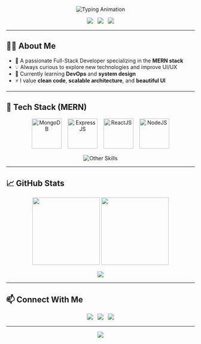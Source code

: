<!-- Stylish GitHub Profile README -->

<!-- Typing Animation Header -->
<p align="center">
  <img src="https://readme-typing-svg.herokuapp.com?font=Fira+Code&size=24&pause=1000&color=00BFFF&center=true&vCenter=true&width=1000&lines=Hi+there%2C+I'm+Hariprasath+%F0%9F%91%8B;MERN+Stack+Developer+%7C+Full-Stack+Engineer;Building+Clean+and+Modern+Web+Apps" alt="Typing Animation">
</p>

<!-- Social Media Badges -->
<p align="center">
  <a href="https://github.com/Madhan-785"><img src="https://img.shields.io/github/followers/Madhan-785?label=Follow&style=social" /></a>
  &nbsp;
  <a href="mailto:yourmail@example.com"><img src="https://img.shields.io/badge/Gmail-D14836?style=flat&logo=gmail&logoColor=white"/></a>
  &nbsp;
  <a href="https://www.linkedin.com/in/YOUR-LINKEDIN"><img src="https://img.shields.io/badge/LinkedIn-0A66C2?style=flat&logo=linkedin&logoColor=white"/></a>
</p>

---

## 🧑‍💻 About Me

- 🎯 A passionate Full-Stack Developer specializing in the **MERN stack**
- 💡 Always curious to explore new technologies and improve UI/UX
- 🧠 Currently learning **DevOps** and **system design**
- ⚡ I value **clean code**, **scalable architecture**, and **beautiful UI**

---

## 🚀 Tech Stack (MERN)

<p align="center">
  <img src="https://img.icons8.com/color/100/000000/mongodb.png" alt="MongoDB" height="80"/>
  &nbsp;&nbsp;
  <img src="https://tse4.mm.bing.net/th/id/OIP.NfG3zjysjSA6rCfouj46vgHaEA?pid=Api&P=0&h=180" alt="ExpressJS" height="80" />
  &nbsp;&nbsp;
  <img src="https://img.icons8.com/color/100/000000/react-native.png" alt="ReactJS" height="80"/>
  &nbsp;&nbsp;
  <img src="https://img.icons8.com/color/100/000000/nodejs.png" alt="NodeJS" height="80"/>
</p>


<p align="center">
  <img src="https://skillicons.dev/icons?i=html,css,javascript,tailwind,bootstrap,git,github,vscode" alt="Other Skills" />
</p>

---

## 📈 GitHub Stats

<p align="center">
  <img src="https://github-readme-stats.vercel.app/api?username=Madhan-785&show_icons=true&theme=radical&hide_border=false&border_radius=10" height="180px" />
  <img src="https://github-readme-streak-stats.herokuapp.com?user=Madhan-785&theme=radical&hide_border=false&border_radius=10" height="180px" />
</p>

<p align="center">
  <img src="https://github-readme-stats.vercel.app/api/top-langs/?username=Madhan-785&layout=compact&theme=radical&hide_border=false&border_radius=10" />
</p>

---

## 📫 Connect With Me

<p align="center">
  <a href="mailto:yourmail@example.com"><img src="https://img.shields.io/badge/Gmail-D14836?style=for-the-badge&logo=gmail&logoColor=white" /></a>
  &nbsp;
  <a href="https://www.linkedin.com/in/YOUR-LINKEDIN"><img src="https://img.shields.io/badge/LinkedIn-0A66C2?style=for-the-badge&logo=linkedin&logoColor=white" /></a>
  &nbsp;
  <a href="https://github.com/Madhan-785"><img src="https://img.shields.io/badge/GitHub-100000?style=for-the-badge&logo=github&logoColor=white" /></a>
</p>

---

<p align="center">
  <img src="https://capsule-render.vercel.app/api?type=waving&color=00BFFF&height=100&section=footer"/>
</p>
